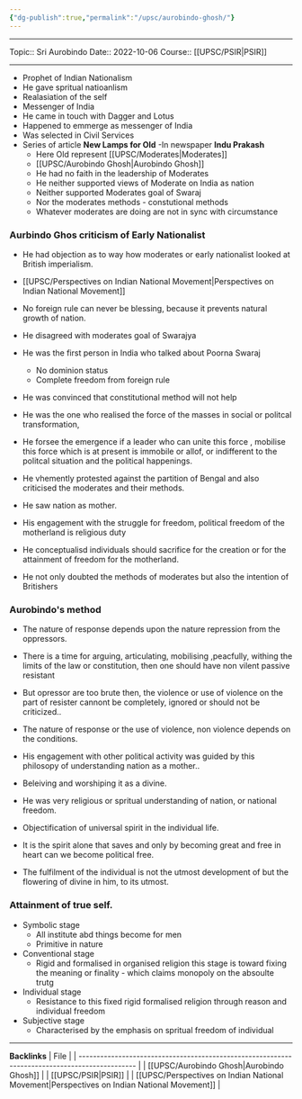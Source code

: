 ```yaml
---
{"dg-publish":true,"permalink":"/upsc/aurobindo-ghosh/"}
---
```


----
Topic:: Sri Aurobindo
Date:: 2022-10-06
Course:: [[UPSC/PSIR\|PSIR]] 

----
- Prophet of Indian Nationalism 
- He gave spritual natioanlism 
- Realasiation of the self 
- Messenger of India 
- He came in touch with Dagger and Lotus
- Happened to emmerge as messenger of India
- Was selected in Civil Services 
- Series of article **New Lamps for Old** -In newspaper **Indu Prakash**
	- Here Old represent [[UPSC/Moderates\|Moderates]]
	- [[UPSC/Aurobindo Ghosh\|Aurobindo Ghosh]]
	- He had no faith in the leadership of Moderates 
	- He neither supported views of Moderate on India as nation 
	- Neither supported Moderates goal of Swaraj 
	- Nor the moderates methods - constutional methods
	- Whatever moderates are doing are not in sync with circumstance


### Aurbindo Ghos criticism of Early Nationalist 
- He had objection as to way how moderates or early nationalist looked at British imperialism. 
- [[UPSC/Perspectives on Indian National Movement\|Perspectives on Indian National Movement]]
- No foreign rule can never be blessing, because it prevents natural growth of nation. 
- He disagreed with moderates goal of Swarajya
- He was the first person in India who talked about Poorna Swaraj 
	- No dominion status
	- Complete freedom from foreign rule 
- He was convinced that constitutional method will not help 



-   He was the one who realised the force of the masses in social or politcal transformation, 
- He forsee the emergence if a leader who can unite this force , mobilise this force which is at present is immobile or allof, or indifferent to the politcal situation and the political happenings. 
-  He vhemently protested against the partition of Bengal and also criticised the moderates and their methods. 
- He saw nation as mother. 
- His engagement with the struggle for freedom, political freedom of the motherland is religious duty
- He conceptualisd individuals should sacrifice for the creation or for the attainment of freedom for the motherland.
- He not only doubted the methods of moderates but also the intention of Britishers  

### Aurobindo's method 
- The nature of response depends upon the nature repression from the oppressors. 
- There is a time for arguing, articulating, mobilising ,peacfully, withing the limits of the law or constitution, then one should have non vilent passive resistant
- But opressor are too brute then, the violence or use of violence on the part of resister cannont be completely, ignored or should not be criticized.. 
- The nature of response or the use of violence, non violence depends on the conditions. 


- His engagement with other political activity was guided by this philosopy of understanding nation as a mother..
- Beleiving and worshiping it as a divine. 
- He was very religious or spritual understanding of nation, or national freedom.
- Objectification of universal spirit in the individual life. 
- It is the spirit alone that saves and only by becoming great and free in heart can we become political free. 
- The fulfilment of the individual is not the utmost development of but the flowering of divine in him, to its utmost. 


### Attainment of true self. 
- Symbolic stage 
	- All institute abd things become for men 
	- Primitive in nature 
- Conventional stage 
	- Rigid and formalised in organised religion this stage is toward fixing the meaning or finality - which claims monopoly on the absoulte trutg
- Individual stage 
	- Resistance to this fixed rigid formalised religion through reason and individual freedom 
- Subjective stage 
	- Characterised by the emphasis  on spritual freedom of individual















---
**Backlinks**
| File                                                                                           |
| ---------------------------------------------------------------------------------------------- |
| [[UPSC/Aurobindo Ghosh\|Aurobindo Ghosh]]                                                   |
| [[UPSC/PSIR\|PSIR]]                                                                         |
| [[UPSC/Perspectives on Indian National Movement\|Perspectives on Indian National Movement]] |



